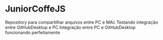 # JuniorCoffeJS
Repository para compartilhar arquivos entre PC e MAc
Testando integração entre GitHubDesktop e PC
Integração entre PC e GitHubDesktop funcionando perfeitamente
